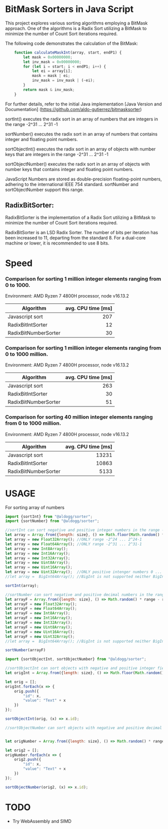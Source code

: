 # BitMask Sorters in Java Script
This project explores various sorting algorithms employing a BitMask approach.
One of the algorithms is a Radix Sort utilizing a BitMask to minimize the number of Count Sort iterations required.

The following code demonstrates the calculation of the BitMask:

```javascript
    function calculateMaskInt(array, start, endP1) {
        let mask = 0x00000000;
        let inv_mask = 0x00000000;
        for (let i = start; i < endP1; i++) {
            let ei = array[i];
            mask = mask | ei;
            inv_mask = inv_mask | (~ei);
        }
        return mask & inv_mask;
    }
```

For further details, refer to the initial Java implementation
[Java Version and Documentation] (https://github.com/aldo-gutierrez/bitmasksorter)

sortInt() executes the radix sort in an array of numbers that are integers in the range -2^31 ... 2^31 -1

sortNumber() executes the radix sort in an array of numbers that contains integer and floating point numbers.

sortObjectInt() executes the radix sort in an array of objects with number keys that are integers in the range -2^31 ... 2^31 -1

sortObjectNumber() executes the radix sort in an array of objects with number keys that contains integer and floating point numbers.

JavaScript Numbers are stored as double-precision floating-point numbers, adhering to the international IEEE 754 standard. 
sortNumber and sortObjectNumber support this range.

## RadixBitSorter:

RadixBitSorter is the implementation of a Radix Sort utilizing a BitMask to minimize the number of Count Sort iterations required.

RadixBitSorter is an LSD Radix Sorter. 
The number of bits per iteration has been increased to 11, departing from the standard 8.
For a dual-core machine or lower, it is recommended to use 8 bits.

# Speed
### Comparison for sorting 1 million integer elements ranging from 0 to 1000.
Environment: AMD Ryzen 7 4800H processor, node v16.13.2

| Algorithm               | avg. CPU time [ms] |
|-------------------------|-------------------:|
| Javascript sort         |                207 |
| RadixBitIntSorter       |                 12 |
| RadixBitNumberSorter    |                 30 |


### Comparison for sorting 1 million integer elements ranging from 0 to 1000 million.
Environment: AMD Ryzen 7 4800H processor, node v16.13.2


| Algorithm               | avg. CPU time [ms] |
|-------------------------|-------------------:|
| Javascript sort         |                263 |
| RadixBitIntSorter       |                 30 |
| RadixBitNumberSorter    |                 51 |


### Comparison for sorting 40 million integer elements ranging from 0 to 1000 million.
Environment: AMD Ryzen 7 4800H processor, node v16.13.2


| Algorithm            | avg. CPU time [ms] |
|----------------------|-------------------:|
| Javascript sort      |              13231 |
| RadixBitIntSorter    |              10863 |
| RadixBitNumberSorter |               5133 |

# USAGE

For sorting array of numbers

```javascript
import {sortInt} from "@aldogg/sorter";
import {sortNumber} from "@aldogg/sorter";

//sortInt can sort negative and positive integer numbers in the range -2^31 ... 2^31-1 ONLY
let array = Array.from({length: size}, () => Math.floor(Math.random() * range - range / 2));
let array = new Float32Array(); //ONLY range -2^24 ... 2^24-1
let array = new Float64Array(); //ONLY range -2^31 ... 2^31-1
let array = new Int8Array();
let array = new Int16Array();
let array = new Int32Array();
let array = new Uint8Array();
let array = new Uint16Array();
let array = new Uint32Array();  //ONLY positive intenger numbers 0 ... 2^31-1
//let array =  BigInt64Array(); //BigInt is not supported neither BigInt64

sortInt(array);

//sortNumber can sort negative and positive decimal numbers in the range supported by a Float64 IIEE 754
let arrayF = Array.from({length: size}, () => Math.random() * range - range / 2);
let arrayF = new Float32Array();
let arrayF = new Float64Array();
let arrayF = new Int8Array();
let arrayF = new Int16Array();
let arrayF = new Int32Array();
let arrayF = new Uint8Array();
let arrayF = new Uint16Array();
let arrayF = new Uint32Array();
//let array =  BigInt64Array(); //BigInt is not supported neither BigInt64

sortNumber(arrayF)

```

```javascript
import {sortObjectInt, sortObjectNumber} from "@aldogg/sorter";

//sortObjectInt can sort objects with negative and positive integer fields in the range -2^31 ... 2^31-1 ONLY
let origInt = Array.from({length: size}, () => Math.floor(Math.random() * range));

let orig = [];
origInt.forEach(x => {
    orig.push({
        "id": x,
        "value": "Text" + x
    })
});

sortObjectInt(orig, (x) => x.id);

//sortObjectNumber can sort objects with negative and positive decimal fields in the range of IEEE 754


let origNumber = Array.from({length: size}, () => Math.random() * range - range / 2);

let orig2 = [];
origNumber.forEach(x => {
    orig2.push({
        "id": x,
        "value": "Text" + x
    })
});

sortObjectNumber(orig2, (x) => x.id);

```


# TODO
- Try WebAssembly and SIMD